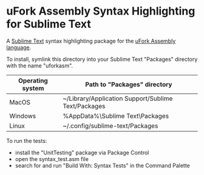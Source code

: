 # uFork Assembly Syntax Highlighting for Sublime Text

A [Sublime Text](https://www.sublimetext.com/) syntax highlighting package for
the [uFork Assembly language](../../docs/asm.md).

To install, symlink this directory into your Sublime Text "Packages" directory
with the name "uforkasm".

Operating system | Path to "Packages" directory
-----------------|----------------------------------
MacOS            | ~/Library/Application Support/Sublime Text/Packages
Windows          | %AppData%\Sublime Text\Packages
Linux            | ~/.config/sublime-text/Packages

To run the tests:
- install the "UnitTesting" package via Package Control
- open the syntax_test.asm file
- search for and run "Build With: Syntax Tests" in the Command Palette
